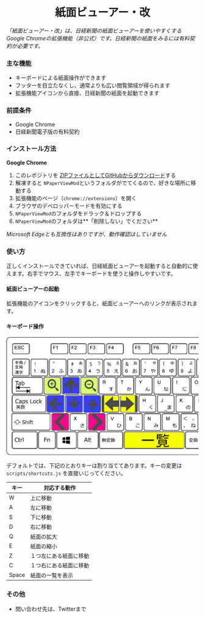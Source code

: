 <h1 align="center">紙面ビューアー・改</h1>

*「紙面ビューアー・改」は、日経新聞の紙面ビューアーを使いやすくするGoogle Chromeの拡張機能（非公式）です。日経新聞の紙面をみるには有料契約が必要です。*

### 主な機能
- キーボードによる紙面操作ができます
- フッターを目立たなくし、通常よりも広い閲覧領域が得られます
- 拡張機能アイコンから直接、日経新聞の紙面を起動できます

### 前提条件
- Google Chrome
- 日経新聞電子版の有料契約

### インストール方法
**Google Chrome**
1. このレポジトリを [ZIPファイルとしてGitHubからダウンロード](https://github.com/shiosanma/NPaperViewMod/archive/refs/heads/master.zip)する
1. 解凍すると `NPaperViewMod`というフォルダがでてくるので、好きな場所に移動する
1. 拡張機能のページ（`chrome://extensions`）を開く
1. ブラウザのデベロッパーモードを有効にする
1. `NPaperViewMod`のフォルダをドラック＆ドロップする
1. `NPaperViewMod`のフォルダは**「削除しない」でください**

*Microsoft Edgeとも互換性はありですが、動作確認はしていません*

### 使い方
正しくインストールできていれば、日経紙面ビューアーを起動すると自動的に使えます。右手でマウス、左手でキーボードを使うと操作しやすいです。

#### 紙面ビューアーの起動
拡張機能のアイコンをクリックすると、紙面ビューアーへのリンクが表示されます。

#### キーボード操作
![キーボードでの操作](statics/keys.jpg)

デフォルトでは、下記のとおりキーは割り当ててあります。キーの変更は `scripts/shortcuts.js` を直接いじってください。

| キー | 対応する動作 |
| --- | --- |
| W | 上に移動 |
| A | 左に移動 |
| S | 下に移動 |
| D | 右に移動 |
| Q | 紙面の拡大 |
| E | 紙面の縮小 |
| Z | １つ左にある紙面に移動 |
| C | １つ右にある紙面に移動 |
| Space | 紙面の一覧を表示 |

### その他
- 問い合わせ先は、Twitterまで